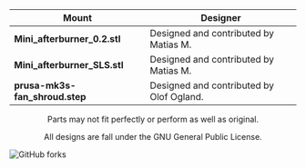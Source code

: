 |Mount|Designer|
|--|--|
|**Mini_afterburner_0.2.stl**|Designed and contributed by Matias M.|
|**Mini_afterburner_SLS.stl**|Designed and contributed by Matias M.   |
|**prusa-mk3s-fan_shroud.step**|Designed and contributed by Olof Ogland.|

</div>
<p align="center" ></p>
</div>

</div>
<p align="center" >Parts may not fit perfectly or perform as well as original.</p>
<p align="center" > All designs are fall under the GNU General Public License.</p>
</div>
<div align="center" >

</div>

![GitHub forks](https://img.shields.io/github/forks/keyquesttech/Rtv6)
</div>

<div align="center" >
